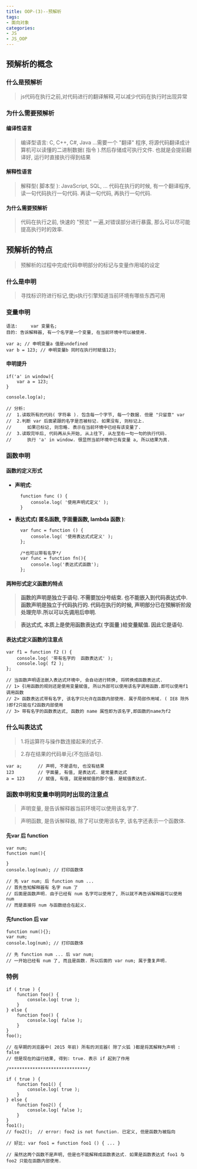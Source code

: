 ```yaml
---
title: OOP-(3)--预解析
tags: 
- 面向对象
categories:
- JS
- JS_OOP
---
```

## 预解析的概念
### 什么是预解析
> js代码在执行之前,对代码进行的翻译解释,可以减少代码在执行时出现异常

### 为什么需要预解析

#### 编译性语言
> 编译型语言: C, C++, C#, Java ...需要一个 "翻译" 程序, 将源代码翻译成计算机可以读懂的二进制数据( 指令 ).然后存储成可执行文件. 也就是会提前翻译好, 运行时直接执行得到结果

#### 解释性语言
> 解释型( 脚本型 ): JavaScript, SQL, ... 代码在执行的时候, 有一个翻译程序, 读一句代码执行一句代码. 再读一句代码, 再执行一句代码.

#### 为什么需要预解析

> 代码在执行之前, 快速的 "预览" 一遍,对错误部分进行暴露, 那么可以尽可能提高执行时的效率.

## 预解析的特点

> 预解析的过程中完成代码申明部分的标记与变量作用域的设定

### 什么是申明

> 寻找标识符进行标记,使js执行引擎知道当前环境有哪些东西可用

### 变量申明

	语法: 	var 变量名;
	目的: 告诉解释器, 有一个名字是一个变量, 在当前环境中可以被使用.
	
	var a; // 申明变量a 值是undefined
	var b = 123; // 申明变量b 同时在执行时赋值123;
	
#### 申明提升

	if('a' in window){
		var a = 123;
	}
	
	console.log(a);
	
	// 分析:
	//	1.读取所有的代码( 字符串 ). 包含每一个字节, 每一个数据. 但是 "只留意" var
	// 	2.判断 var 后面紧跟的名字是否被标记. 如果没有, 则标记上. 
	//		如果已标记, 则忽略.	表示在当前环境中已经有该变量了.
	// 	3.读取完毕后, 代码再从头开始, 从上往下, 从左至右一句一句的执行代码.
	//		执行 'a' in window. 很显然当前环境中已有变量 a, 所以结果为真.

### 函数申明 

#### 函数的定义形式

- **声明式**:	

		function func () {
			console.log( '使用声明式定义' );
		}
					
- **表达式式( 匿名函数, 字面量函数, lambda 函数 )**:

		var func = function () {
			console.log( '使用表达式式定义' );
		};
		
		/*也可以带有名字*/
		var func = function fn(){
			console.log('表达式式函数');
		};
		
#### 两种形式定义函数的特点

> **函数的声明是独立于语句. 不需要加分号结束. 也不能嵌入到代码表达式中.**
> **函数声明是独立于代码执行的. 代码在执行的时候, 声明部分已在预解析阶段处理完毕.所以可以先调用后申明.**

> **表达式式, 本质上是使用函数表达式( 字面量 )给变量赋值. 因此它是语句.**

#### 表达式定义函数的注意点

	var f1 = function f2 () {
		console.log( '带有名字的  函数表达式' );
		console.log( f2 );
	};

	// 当函数声明语法嵌入表达式环境中, 会自动进行转换, 将转换成函数表达式.
	// 1> 引用函数的规则还是使用变量赋值, 所以外部可以使用该名字调用函数.即可以使用f1调用函数
	// 2> 函数表达式带有名字, 该名字只允许在函数内部使用. 属于局部作用域. ( IE8 除外 )即f2只能在f2函数内部使用
	// 3> 带有名字的函数表达式, 函数的 name 属性即为该名字,即函数的name为f2

### 什么叫表达式

> 1.将运算符与操作数连接起来的式子.

> 2.存在结果的代码单元(不包括语句).
	
	var a;		// 声明, 不是语句, 也没有结果
	123			// 字面量, 有值, 是表达式. 是常量表达式
	a = 123		// 赋值, 有值, 就是被赋值的那个值. 是赋值表达式.
	
### 函数申明和变量申明同时出现的注意点

> 声明变量, 是告诉解释器当前环境可以使用该名字了.

> 声明函数, 是告诉解释器, 除了可以使用该名字, 该名字还表示一个函数体.

#### 先var 后 function

	var num;
	function num(){
		
	}
	console.log(num); // 打印函数体
	
	// 先 var num; 后 function num ...
	// 首先告知解释器有 名字 num 了
	// 后面是函数声明. 由于已经有 num 名字可以使用了, 所以就不再告诉解释器可以使用 num
	// 而是直接将 num 与函数结合在起义.
#### 先function 后 var

	function num(){};
	var num;
	console.log(num); // 打印函数体
	
	// 先 function num ... 后 var num;
	// 一开始已经有 num 了, 而且是函数. 所以后面的 var num; 属于重复声明.

### 特例

	if ( true ) {
		function foo() {
			console.log( true );
		}
	} else {
		function foo() {
			console.log( false );
		}
	}
	foo();
	
	// 在早期的浏览器中( 2015 年前) 所有的浏览器( 除了火狐 )都是将其解释为声明 : false
	// 但是现在的运行结果, 得到: true. 表示 if 起到了作用
	
	/******************************/
	
	if ( true ) {
		function foo1() {
			console.log( true );
		}
	} else {
		function foo2() {
			console.log( false );
		}
	}
	foo1();
	// foo2();  // error: foo2 is not function. 已定义, 但是函数为被指向

	// 好比: var foo1 = function foo1 () { ... }

	// 虽然这两个函数不是声明, 但是也不能解释成函数表达式. 如果是函数表达式 foo1 与 foo2 只能在函数内部使用.

